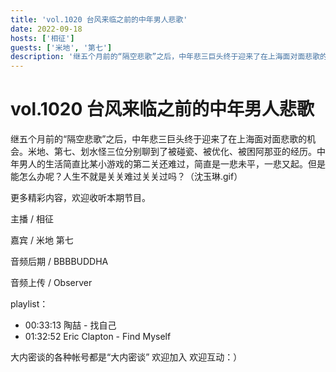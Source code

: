 ```yaml
---
title: 'vol.1020 台风来临之前的中年男人悲歌'
date: 2022-09-18
hosts: ['相征']
guests: ['米地', '第七']
description: '继五个月前的“隔空悲歌”之后，中年悲三巨头终于迎来了在上海面对面悲歌的机会。米地、第七、划水怪三位分别聊到了被碰瓷、被优化、被困阿那亚的经历。中年男人的生活简直比某小游戏的第二关还难过，简直是一悲未平，一悲又起。但是能怎么办呢？人生不就是关关难过关关过吗？（沈玉琳.gif）更多精彩内容，欢迎收听本期节目。'
---
```


# vol.1020 台风来临之前的中年男人悲歌

继五个月前的“隔空悲歌”之后，中年悲三巨头终于迎来了在上海面对面悲歌的机会。米地、第七、划水怪三位分别聊到了被碰瓷、被优化、被困阿那亚的经历。中年男人的生活简直比某小游戏的第二关还难过，简直是一悲未平，一悲又起。但是能怎么办呢？人生不就是关关难过关关过吗？（沈玉琳.gif）

更多精彩内容，欢迎收听本期节目。

主播 / 相征

嘉宾 / 米地 第七

音频后期 / BBBBUDDHA

音频上传 / Observer

playlist：
- 00:33:13 陶喆 - 找自己
- 01:32:52 Eric Clapton - Find Myself

大内密谈的各种帐号都是“大内密谈”
欢迎加入 欢迎互动：）
